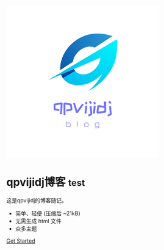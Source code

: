 <!-- _coverpage.md -->

![logo](_media/icon.png)

# qpvijidj博客 <small>test</small>
这是qpvijidj的博客随记。

- 简单、轻便 (压缩后 ~21kB)
- 无需生成 html 文件
- 众多主题

[Get Started](2020-08/ "The greatest guide in the world")